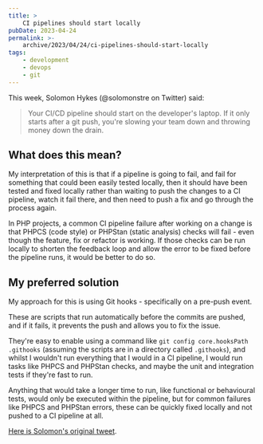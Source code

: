 ```yaml
---
title: >
    CI pipelines should start locally
pubDate: 2023-04-24
permalink: >-
    archive/2023/04/24/ci-pipelines-should-start-locally
tags:
    - development
    - devops
    - git
---
```


This week, Solomon Hykes (@solomonstre on Twitter) said:

> Your CI/CD pipeline should start on the developer's laptop. If it only starts after a git push, you're slowing your team down and throwing money down the drain.

## What does this mean?

My interpretation of this is that if a pipeline is going to fail, and fail for something that could been easily tested locally, then it should have been tested and fixed locally rather than waiting to push the changes to a CI pipeline, watch it fail there, and then need to push a fix and go through the process again.

In PHP projects, a common CI pipeline failure after working on a change is that PHPCS (code style) or PHPStan (static analysis) checks will fail - even though the feature, fix or refactor is working. If those checks can be run locally to shorten the feedback loop and allow the error to be fixed before the pipeline runs, it would be better to do so.

## My preferred solution

My approach for this is using Git hooks - specifically on a pre-push event.

These are scripts that run automatically before the commits are pushed, and if it fails, it prevents the push and allows you to fix the issue.

They're easy to enable using a command like `git config core.hooksPath .githooks` (assuming the scripts are in a directory called `.githooks`), and whilst I wouldn't run everything that I would in a CI pipeline, I would run tasks like PHPCS and PHPStan checks, and maybe the unit and integration tests if they're fast to run.

Anything that would take a longer time to run, like functional or behavioural tests, would only be executed within the pipeline, but for common failures like PHPCS and PHPStan errors, these can be quickly fixed locally and not pushed to a CI pipeline at all.

[Here is Solomon's original tweet](https://twitter.com/solomonstre/status/1649118014594502656).
